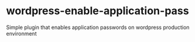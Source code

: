 # wordpress-enable-application-pass
Simple plugin that enables application passwords on wordpress production environment
